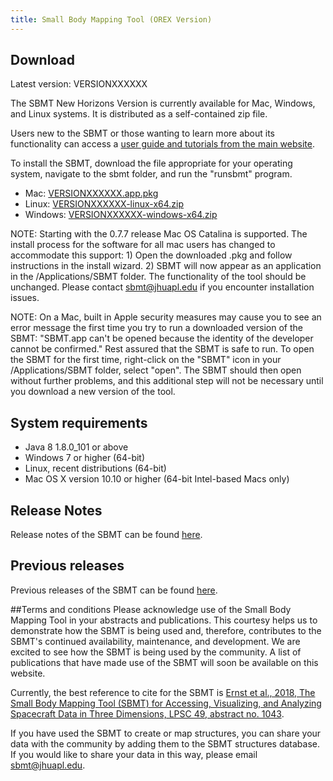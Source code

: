 ```yaml
---
title: Small Body Mapping Tool (OREX Version)
---
```


## Download

Latest version: VERSIONXXXXXX

The SBMT New Horizons Version is currently available for Mac, Windows, and Linux systems. It is distributed as a self-contained zip file.

Users new to the SBMT or those wanting to learn more about its functionality can access a [user guide and tutorials from the main website](http://sbmt.jhuapl.edu/index.php#Getting-Started). 

To install the SBMT, download the file appropriate for your operating system, navigate to the sbmt folder, and run the "runsbmt" program.


   -  Mac: [VERSIONXXXXXX.app.pkg](releases/VERSIONXXXXXX.app.pkg)
   -  Linux: [VERSIONXXXXXX-linux-x64.zip](releases/VERSIONXXXXXX-linux-x64.zip)
   -  Windows: [VERSIONXXXXXX-windows-x64.zip](releases/VERSIONXXXXXX-windows-x64.zip)

NOTE: Starting with the 0.7.7 release Mac OS Catalina is supported. The install process for the software for all mac users has changed to accommodate this support: 1) Open the downloaded .pkg and follow instructions in the install wizard. 2) SBMT will now appear as an application in the /Applications/SBMT folder. The functionality of the tool should be unchanged. Please contact sbmt@jhuapl.edu if you encounter installation issues.

NOTE: On a Mac, built in Apple security measures may cause you to see an error message the first time you try to run a downloaded version of the SBMT: "SBMT.app can't be opened because the identity of the developer cannot be confirmed." Rest assured that the SBMT is safe to run. To open the SBMT for the first time, right-click on the "SBMT" icon in your /Applications/SBMT folder, select "open". The SBMT should then open without further problems, and this additional step will not be necessary until you download a new version of the tool.

## System requirements
* Java 8 1.8.0_101 or above
* Windows 7 or higher (64-bit)
* Linux, recent distributions (64-bit)
* Mac OS X version 10.10 or higher (64-bit Intel-based Macs only)

## Release Notes
Release notes of the SBMT can be found [here](releasenotes.html).

## Previous releases
Previous releases of the SBMT can be found [here](releases/).

##Terms and conditions
Please acknowledge use of the Small Body Mapping Tool in your abstracts and publications. This courtesy helps us to demonstrate how the SBMT is being used and, therefore, contributes to the SBMT's continued availability, maintenance, and development. We are excited to see how the SBMT is being used by the community. A list of publications that have made use of the SBMT will soon be available on this website.

Currently, the best reference to cite for the SBMT is [Ernst et al., 2018, The Small Body Mapping Tool (SBMT) for Accessing, Visualizing, and Analyzing Spacecraft Data in Three Dimensions, LPSC 49, abstract no. 1043](http://sbmt2.jhuapl.edu/pubs/Ernst_LPSC2018_SBMT.pdf).

If you have used the SBMT to create or map structures, you can share your data with the community by adding them to the SBMT structures database. If you would like to share your data in this way, please email [sbmt@jhuapl.edu](mailto:sbmt@jhuapl.edu).

